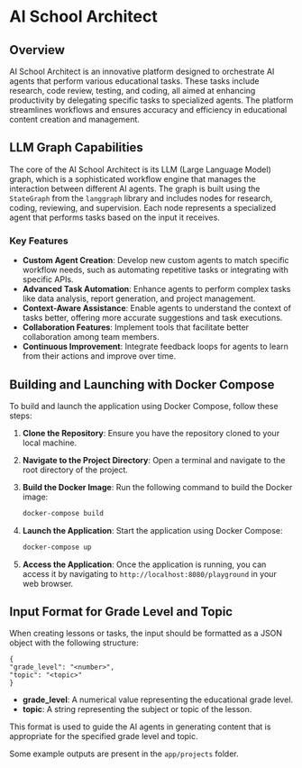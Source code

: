 # AI School Architect

## Overview

AI School Architect is an innovative platform designed to orchestrate AI agents that perform various educational tasks. These tasks include research, code review, testing, and coding, all aimed at enhancing productivity by delegating specific tasks to specialized agents. The platform streamlines workflows and ensures accuracy and efficiency in educational content creation and management.

## LLM Graph Capabilities

The core of the AI School Architect is its LLM (Large Language Model) graph, which is a sophisticated workflow engine that manages the interaction between different AI agents. The graph is built using the `StateGraph` from the `langgraph` library and includes nodes for research, coding, reviewing, and supervision. Each node represents a specialized agent that performs tasks based on the input it receives.

### Key Features

- **Custom Agent Creation**: Develop new custom agents to match specific workflow needs, such as automating repetitive tasks or integrating with specific APIs.
- **Advanced Task Automation**: Enhance agents to perform complex tasks like data analysis, report generation, and project management.
- **Context-Aware Assistance**: Enable agents to understand the context of tasks better, offering more accurate suggestions and task executions.
- **Collaboration Features**: Implement tools that facilitate better collaboration among team members.
- **Continuous Improvement**: Integrate feedback loops for agents to learn from their actions and improve over time.

## Building and Launching with Docker Compose

To build and launch the application using Docker Compose, follow these steps:

1. **Clone the Repository**: Ensure you have the repository cloned to your local machine.

2. **Navigate to the Project Directory**: Open a terminal and navigate to the root directory of the project.

3. **Build the Docker Image**: Run the following command to build the Docker image:
   ```bash
   docker-compose build
   ```

4. **Launch the Application**: Start the application using Docker Compose:
   ```bash
   docker-compose up
   ```

5. **Access the Application**: Once the application is running, you can access it by navigating to `http://localhost:8080/playground` in your web browser.

## Input Format for Grade Level and Topic

When creating lessons or tasks, the input should be formatted as a JSON object with the following structure:
```
{
"grade_level": "<number>",
"topic": "<topic>"
}
```
- **grade_level**: A numerical value representing the educational grade level.
- **topic**: A string representing the subject or topic of the lesson.

This format is used to guide the AI agents in generating content that is appropriate for the specified grade level and topic.

Some example outputs are present in the `app/projects` folder.